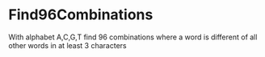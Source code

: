 # Find96Combinations
With alphabet A,C,G,T find 96 combinations where a word is different of all other words in at least 3 characters
